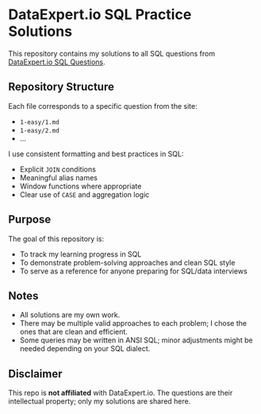 # DataExpert.io SQL Practice Solutions

This repository contains my solutions to all SQL questions from [DataExpert.io SQL Questions](https://www.dataexpert.io/questions).

## Repository Structure
Each file corresponds to a specific question from the site:
- `1-easy/1.md`
- `1-easy/2.md`
- ...
  
I use consistent formatting and best practices in SQL:
- Explicit `JOIN` conditions
- Meaningful alias names
- Window functions where appropriate
- Clear use of `CASE` and aggregation logic

## Purpose
The goal of this repository is:
- To track my learning progress in SQL
- To demonstrate problem-solving approaches and clean SQL style
- To serve as a reference for anyone preparing for SQL/data interviews

## Notes
- All solutions are my own work.
- There may be multiple valid approaches to each problem; I chose the ones that are clean and efficient.
- Some queries may be written in ANSI SQL; minor adjustments might be needed depending on your SQL dialect.

## Disclaimer
This repo is **not affiliated** with DataExpert.io. The questions are their intellectual property; only my solutions are shared here.
